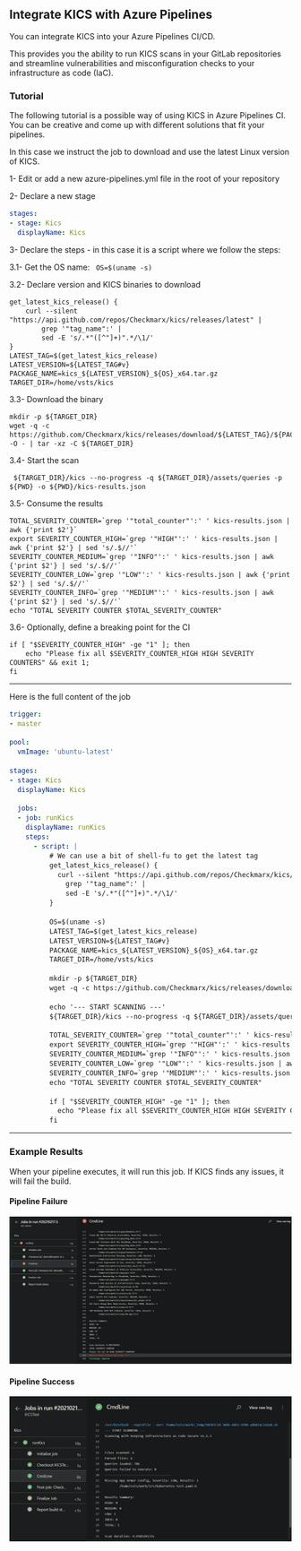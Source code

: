 ## Integrate KICS with Azure Pipelines

You can integrate KICS into your Azure Pipelines CI/CD.

This provides you the ability to run KICS scans in your GitLab repositories and streamline vulnerabilities and misconfiguration checks to your infrastructure as code (IaC).


### Tutorial

The following tutorial is a possible way of using KICS in Azure Pipelines CI. You can be creative and come up with different solutions that fit your pipelines.

In this case we instruct the job to download and use the latest Linux version of KICS.

1- Edit or add a new azure-pipelines.yml file in the root of your repository

2- Declare a new stage
```yaml
stages:
- stage: Kics
  displayName: Kics
```

3- Declare the steps - in this case it is a script where we follow the steps:

3.1- Get the OS name: ` OS=$(uname -s)`

3.2- Declare version and KICS binaries to download
```shell
get_latest_kics_release() {
    curl --silent "https://api.github.com/repos/Checkmarx/kics/releases/latest" |
        grep '"tag_name":' |
        sed -E 's/.*"([^"]+)".*/\1/'
}
LATEST_TAG=$(get_latest_kics_release)
LATEST_VERSION=${LATEST_TAG#v}
PACKAGE_NAME=kics_${LATEST_VERSION}_${OS}_x64.tar.gz
TARGET_DIR=/home/vsts/kics
```

3.3- Download the binary
```shell
mkdir -p ${TARGET_DIR}
wget -q -c https://github.com/Checkmarx/kics/releases/download/${LATEST_TAG}/${PACKAGE_NAME} -O - | tar -xz -C ${TARGET_DIR}
```

3.4- Start the scan
```shell
 ${TARGET_DIR}/kics --no-progress -q ${TARGET_DIR}/assets/queries -p ${PWD} -o ${PWD}/kics-results.json
```

3.5- Consume the results
```shell
TOTAL_SEVERITY_COUNTER=`grep '"total_counter"':' ' kics-results.json | awk {'print $2'}`
export SEVERITY_COUNTER_HIGH=`grep '"HIGH"':' ' kics-results.json | awk {'print $2'} | sed 's/.$//'`
SEVERITY_COUNTER_MEDIUM=`grep '"INFO"':' ' kics-results.json | awk {'print $2'} | sed 's/.$//'`
SEVERITY_COUNTER_LOW=`grep '"LOW"':' ' kics-results.json | awk {'print $2'} | sed 's/.$//'`
SEVERITY_COUNTER_INFO=`grep '"MEDIUM"':' ' kics-results.json | awk {'print $2'} | sed 's/.$//'`
echo "TOTAL SEVERITY COUNTER $TOTAL_SEVERITY_COUNTER"
```

3.6- Optionally, define a breaking point for the CI
```shell
if [ "$SEVERITY_COUNTER_HIGH" -ge "1" ]; then
    echo "Please fix all $SEVERITY_COUNTER_HIGH HIGH SEVERITY COUNTERS" && exit 1;
fi
```

---

Here is the full content of the job

```yaml
trigger:
- master

pool:
  vmImage: 'ubuntu-latest'

stages:
- stage: Kics
  displayName: Kics

  jobs:
  - job: runKics
    displayName: runKics
    steps:
      - script: |
          # We can use a bit of shell-fu to get the latest tag
          get_latest_kics_release() {
            curl --silent "https://api.github.com/repos/Checkmarx/kics/releases/latest" |
              grep '"tag_name":' |
              sed -E 's/.*"([^"]+)".*/\1/'
          }

          OS=$(uname -s)
          LATEST_TAG=$(get_latest_kics_release)
          LATEST_VERSION=${LATEST_TAG#v}
          PACKAGE_NAME=kics_${LATEST_VERSION}_${OS}_x64.tar.gz
          TARGET_DIR=/home/vsts/kics

          mkdir -p ${TARGET_DIR}
          wget -q -c https://github.com/Checkmarx/kics/releases/download/${LATEST_TAG}/${PACKAGE_NAME} -O - | tar -xz -C ${TARGET_DIR}

          echo '--- START SCANNING ---'
          ${TARGET_DIR}/kics --no-progress -q ${TARGET_DIR}/assets/queries -p ${PWD} -o ${PWD}/kics-results.json

          TOTAL_SEVERITY_COUNTER=`grep '"total_counter"':' ' kics-results.json | awk {'print $2'}`
          export SEVERITY_COUNTER_HIGH=`grep '"HIGH"':' ' kics-results.json | awk {'print $2'} | sed 's/.$//'`
          SEVERITY_COUNTER_MEDIUM=`grep '"INFO"':' ' kics-results.json | awk {'print $2'} | sed 's/.$//'`
          SEVERITY_COUNTER_LOW=`grep '"LOW"':' ' kics-results.json | awk {'print $2'} | sed 's/.$//'`
          SEVERITY_COUNTER_INFO=`grep '"MEDIUM"':' ' kics-results.json | awk {'print $2'} | sed 's/.$//'`
          echo "TOTAL SEVERITY COUNTER $TOTAL_SEVERITY_COUNTER"

          if [ "$SEVERITY_COUNTER_HIGH" -ge "1" ]; then
            echo "Please fix all $SEVERITY_COUNTER_HIGH HIGH SEVERITY COUNTERS" && exit 1;
          fi
```

---

### Example Results
When your pipeline executes, it will run this job. If KICS finds any issues, it will fail the build.

#### Pipeline Failure
<img src="https://raw.githubusercontent.com/Checkmarx/kics/master/docs/img/kics_azure_pipelines_failure.png" width="850">

#### Pipeline Success
<img src="https://raw.githubusercontent.com/Checkmarx/kics/master/docs/img/kics_azure_pipelines_success.png" width="850">
